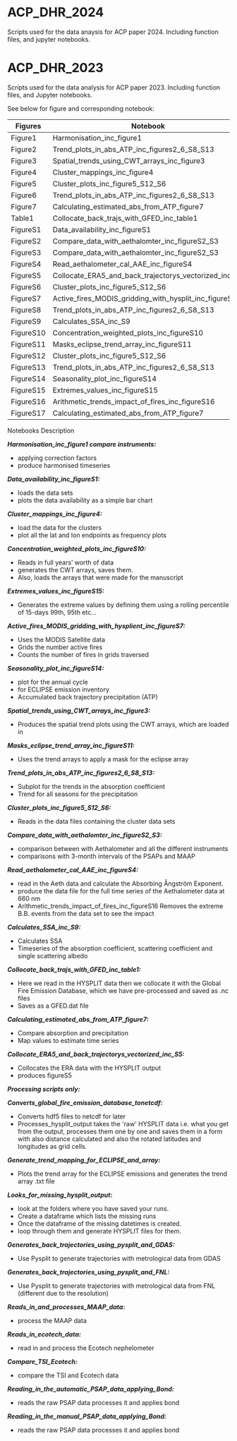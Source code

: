 # ACP_DHR_2024
Scripts used for the data anaysis for ACP paper 2024. Including function files, and jupyter notebooks.

# ACP_DHR_2023

Scripts used for the data analysis for ACP paper 2023. Including function files, and Jupyter notebooks. 

See below for figure and corresponding notebook:

|     Figures      	|     Notebook                                                 	|
|------------------	|--------------------------------------------------------------	|
|     Figure1      	|     Harmonisation_inc_figure1                                	|
|     Figure2      	|     Trend_plots_in_abs_ATP_inc_figures2_6_S8_S13             	|
|     Figure3      	|     Spatial_trends_using_CWT_arrays_inc_figure3              	|
|     Figure4      	|     Cluster_mappings_inc_figure4                             	|
|     Figure5      	|     Cluster_plots_inc_figure5_S12_S6                         	|
|     Figure6      	|     Trend_plots_in_abs_ATP_inc_figures2_6_S8_S13             	|
|     Figure7      	|     Calculating_estimated_abs_from_ATP_figure7               	|
|     Table1       	|     Collocate_back_trajs_with_GFED_inc_table1                	|
|     FigureS1     	|     Data_availability_inc_figureS1                           	|
|     FigureS2     	|     Compare_data_with_aethalomter_inc_figureS2_S3            	|
|     FigureS3     	|     Compare_data_with_aethalomter_inc_figureS2_S3            	|
|     FigureS4     	|     Read_aethalometer_cal_AAE_inc_figureS4                   	|
|     FigureS5     	|     Collocate_ERA5_and_back_trajectorys_vectorized_inc_S5    	|
|     FigureS6     	|     Cluster_plots_inc_figure5_S12_S6                         	|
|     FigureS7     	|     Active_fires_MODIS_gridding_with_hysplit_inc_figureS7    	|
|     FigureS8     	|     Trend_plots_in_abs_ATP_inc_figures2_6_S8_S13             	|
|     FigureS9     	|     Calculates_SSA_inc_S9                                    	|
|     FigureS10    	|     Concentration_weighted_plots_inc_figureS10               	|
|     FigureS11    	|     Masks_eclipse_trend_array_inc_figureS11                  	|
|     FigureS12    	|     Cluster_plots_inc_figure5_S12_S6                         	|
|     FigureS13    	|     Trend_plots_in_abs_ATP_inc_figures2_6_S8_S13             	|
|     FigureS14    	|     Seasonality_plot_inc_figureS14                           	|
|     FigureS15    	|     Extremes_values_inc_figureS15                            	|
|     FigureS16    	|     Arithmetic_trends_impact_of_fires_inc_figureS16          	|
|     FigureS17    	|     Calculating_estimated_abs_from_ATP_figure7               	|

Notebooks	Description

***Harmonisation_inc_figure1	compare instruments:***
- applying correction factors
- produce harmonised timeseries 

***Data_availability_inc_figureS1:***
- loads the data sets
- plots the data availability as a simple bar chart

***Cluster_mappings_inc_figure4:***
- load the data for the clusters
- plot all the lat and lon endpoints as frequency plots

***Concentration_weighted_plots_inc_figureS10:***
- Reads in full years’ worth of data
- generates the CWT arrays, saves them.
- Also, loads the arrays that were made for the manuscript

***Extremes_values_inc_figureS15:***
- Generates the extreme values by defining them using a rolling percentile of 15-days 99th, 95th etc...

***Active_fires_MODIS_gridding_with_hysplient_inc_figureS7:***
- Uses the MODIS Satellite data 
- Grids the number active fires
- Counts the number of fires in grids traversed

***Seasonality_plot_inc_figureS14:***
- plot for the annual cycle
- for ECLIPSE emission inventory
- Accumulated back trajectory precipitation (ATP) 

***Spatial_trends_using_CWT_arrays_inc_figure3:***
- Produces the spatial trend plots using the CWT arrays, which are loaded in

***Masks_eclipse_trend_array_inc_figureS11:***
- Uses the trend arrays to apply a mask for the eclipse array

***Trend_plots_in_abs_ATP_inc_figures2_6_S8_S13:***
- Subplot for the trends in the absorption coefficient 
- Trend for all seasons for the precipitation

***Cluster_plots_inc_figure5_S12_S6:***
- Reads in the data files containing the cluster data sets

***Compare_data_with_aethalomter_inc_figureS2_S3:***
- comparison between with Aethalometer and all the different instruments
- comparisons with 3-month intervals of the PSAPs and MAAP

***Read_aethalometer_cal_AAE_inc_figureS4:***
- read in the Aeth data and calculate the Absorbing Ångström Exponent. 
- produce the data file for the full time series of the Aethalometer data at 660 nm
- Arithmetic_trends_impact_of_fires_inc_figureS16	Removes the extreme B.B. events from the data set to see the impact

***Calculates_SSA_inc_S9:***
- Calculates SSA
- Timeseries of the absorption coefficient, scattering coefficient and single scattering albedo

***Collocate_back_trajs_with_GFED_inc_table1:***
- Here we read in the HYSPLIT data then we collocate it with the Global Fire Emission Database, which we have pre-processed and saved as .nc files
- Saves as a GFED.dat file

***Calculating_estimated_abs_from_ATP_figure7:***
- Compare absorption and precipitation 
- Map values to estimate time series

***Collocate_ERA5_and_back_trajectorys_vectorized_inc_S5:***
- Collocates the ERA data with the HYSPLIT output
- produces figureS5
  

***Processing scripts only:***	

***Converts_global_fire_emission_database_tonetcdf:***
- Converts hdf5 files to netcdf for later
- Processes_hysplit_output	takes the 'raw' HYSPLIT data i.e. what you get from the output, processes them one by one and saves them in a form with also distance calculated and also the rotated latitudes and longitudes as grid cells.

***Generate_trend_mapping_for_ECLIPSE_and_array:***
- Plots the trend array for the ECLIPSE emissions and generates the trend array .txt file

***Looks_for_missing_hysplit_output:***
- look at the folders where you have saved your runs. 
- Create a dataframe which lists the missing runs 
- Once the dataframe of the missing datetimes is created.
- loop through them and generate HYSPLIT files for them.  

***Generates_back_trajectories_using_pysplit_and_GDAS:***
- Use Pysplit to generate trajectories with metrological data from GDAS

***Generates_back_trajectories_using_pysplit_and_FNL:***
- Use Pysplit to generate trajectories with metrological data from FNL (different due to the resolution)

***Reads_in_and_processes_MAAP_data:***
- process the MAAP data

***Reads_in_ecotech_data:***
- read in and process the Ecotech nephelometer 

***Compare_TSI_Ecotech:***
- compare the TSI and Ecotech data

***Reading_in_the_automatic_PSAP_data_applying_Bond:***
- reads the raw PSAP data processes it and applies bond

***Reading_in_the_manual_PSAP_data_applying_Bond:***
- reads the raw PSAP data processes it and applies bond
